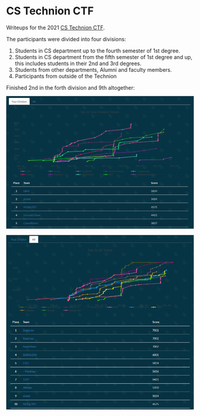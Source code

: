 # CS Technion CTF

Writeups for the 2021 [CS Technion CTF](http://ctf.cs.technion.ac.il/).

The participants were divided into four divisions:

 1. Students in CS department up to the fourth semester of 1st degree.
 2. Students in CS department from the fifth semester of 1st degree and up, this includes students in their 2nd and 3rd degrees.
 3. Students from other departments, Alumni and faculty members.
 4. Participants from outside of the Technion

Finished 2nd in the forth division and 9th altogether:

![](images/top5_d4.png)

![](images/top10_all.png)